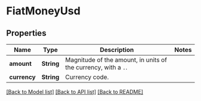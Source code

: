 # FiatMoneyUsd

## Properties

Name | Type | Description | Notes
------------ | ------------- | ------------- | -------------
**amount** | **String** | Magnitude of the amount, in units of the currency, with a `.`. | 
**currency** | **String** | Currency code. | 

[[Back to Model list]](../README.md#documentation-for-models) [[Back to API list]](../README.md#documentation-for-api-endpoints) [[Back to README]](../README.md)


